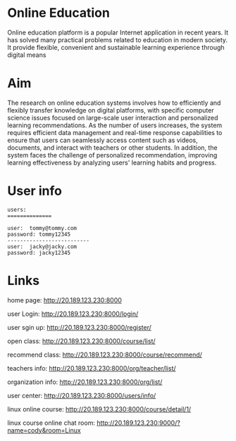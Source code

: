 # Online Education  

Online education platform is a popular Internet application in recent years. It has solved
many practical problems related to education in modern society. It provide flexible,
convenient and sustainable learning experience through digital means


# Aim

The research on online education systems involves how to efficiently and flexibly transfer
knowledge on digital platforms, with specific computer science issues focused on large-scale
user interaction and personalized learning recommendations. As the number of users
increases, the system requires efficient data management and real-time response
capabilities to ensure that users can seamlessly access content such as videos, documents,
and interact with teachers or other students. In addition, the system faces the challenge of
personalized recommendation, improving learning effectiveness by analyzing users' learning
habits and progress.


# User info

```shell 
users:
==============

user:  tommy@tommy.com
password: tommy12345
--------------------------
user:  jacky@jacky.com
password: jacky12345      

```

# Links

home page:  http://20.189.123.230:8000

user Login:  http://20.189.123.230:8000/login/

user sgin up:  http://20.189.123.230:8000/register/ 

open class:  http://20.189.123.230:8000/course/list/

recommend class:  http://20.189.123.230:8000/course/recommend/

teachers info:  http://20.189.123.230:8000/org/teacher/list/

organization info:  http://20.189.123.230:8000/org/list/

user center:  http://20.189.123.230:8000/users/info/

linux online course:  http://20.189.123.230:8000/course/detail/1/

linux course online chat room:  http://20.189.123.230:9000/?name=cody&room=Linux




